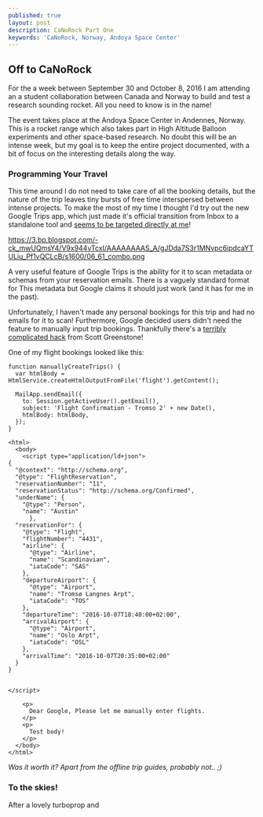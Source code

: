 ```yaml
---
published: true
layout: post
description: CaNoRock Part One
keywords: 'CaNoRock, Norway, Andoya Space Center'
---
```

## Off to CaNoRock
For the a week between September 30 and October 8, 2016 I am attending an a student
collaboration between Canada and Norway to build and test a research sounding rocket.
All you need to know is in the name!

The event takes place at the Andoya Space Center in Andennes, Norway. This is a
rocket range which also takes part in High Altitude Balloon experiments and other
space-based research. No doubt this will be an intense week, but my goal is to
keep the entire project documented, with a bit of focus on the interesting details
along the way.

### Programming Your Travel
This time around I do not need to take care of all the booking details, but the
nature of the trip leaves tiny bursts of free time interspersed between intense
projects. To make the most of my time I thought I'd try out the new Google Trips
app, which just made it's official transition from Inbox to a standalone tool and
[seems to be targeted directly at me](https://googleblog.blogspot.no/2016/09/see-more-plan-less-try-google-trips.html)!

https://3.bp.blogspot.com/-ck_mwUQmsY4/V9x944vTcxI/AAAAAAAAS_A/gJDda7S3r1MNvpc6ipdcaYTULiu_Pf1vQCLcB/s1600/06_61_combo.png

A very useful feature of Google Trips is the ability for it to scan metadata or
schemas from your reservation emails. There is a vaguely standard format for This
metadata but Google claims it should just work (and it has for me in the past).

Unfortunately, I haven't made any personal bookings for this trip and had no emails
for it to scan! Furthermore, Google decided users didn't need the feature to manually
input trip bookings. Thankfully there's a [terribly complicated hack](http://www.scottgreenstone.com/2016/03/manuallycreatetrips.html) from Scott Greenstone!

One of my flight bookings looked like this:

    function manuallyCreateTrips() {
      var htmlBody = HtmlService.createHtmlOutputFromFile('flight').getContent();

      MailApp.sendEmail({
        to: Session.getActiveUser().getEmail(),
        subject: 'Flight Confirmation - Tromso 2' + new Date(),
        htmlBody: htmlBody,
      });
    }

    <html>
      <body>
        <script type="application/ld+json">
    {
      "@context": "http://schema.org",
      "@type": "FlightReservation",
      "reservationNumber": "11",
      "reservationStatus": "http://schema.org/Confirmed",
      "underName": {
        "@type": "Person",
        "name": "Austin"
          },
      "reservationFor": {
        "@type": "Flight",
        "flightNumber": "4431",
        "airline": {
          "@type": "Airline",
          "name": "Scandinavian",
          "iataCode": "SAS"
        },
        "departureAirport": {
          "@type": "Airport",
          "name": "Tromsø Langnes Arpt",
          "iataCode": "TOS"
        },
        "departureTime": "2016-10-07T18:40:00+02:00",
        "arrivalAirport": {
          "@type": "Airport",
          "name": "Oslo Arpt",
          "iataCode": "OSL"
        },
        "arrivalTime": "2016-10-07T20:35:00+02:00"
      }
    }


    </script>

        <p>
          Dear Google, Please let me manually enter flights.
        </p>
        <p>
          Test body!
        </p>
      </body>
    </html>

*Was it worth it? Apart from the offline trip guides, probably not.. ;)*

### To the skies!
After a lovely turboprop and 
